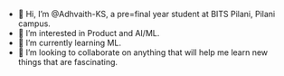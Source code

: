 - 👋 Hi, I’m @Adhvaith-KS, a pre=final year student at BITS Pilani, Pilani campus.
- 👀 I’m interested in Product and AI/ML.
- 🌱 I’m currently learning ML. 
- 💞️ I’m looking to collaborate on anything that will help me learn new things that are fascinating.

<!---
Adhvaith-KS/Adhvaith-KS is a ✨ special ✨ repository because its `README.md` (this file) appears on your GitHub profile.
You can click the Preview link to take a look at your changes.
--->
